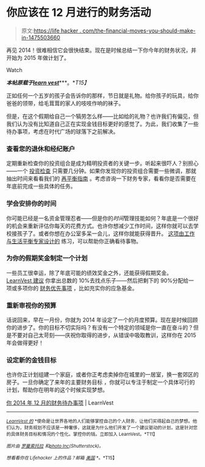 # 你应该在 12 月进行的财务活动

> 原文:[https://life hacker . com/the-financial-moves-you-should-make-in-1475503660](https://lifehacker.com/the-financial-moves-you-should-make-in-december-1475503660)

再见 2014！很难相信它会很快结束。现在是时候总结一下你今年的财务状况，并开始为 2015 年做计划了。

Watch

***本帖原载于***[***learn vest***](http://www.learnvest.com/knowledge-center/your-december-2014-financial-to-dos/)***。**T15】*

正如任何一个五岁的孩子会告诉你的那样，节日就是礼物。给你孩子的玩具，给你爸爸的领带，给毛茸茸的家人的吱吱作响的袜子。

但是，在这个假期给自己一个犒劳怎么样——比如给的礼物？也许我们有偏见，但我们认为没有比知道自己正在实现金钱目标更好的感觉了。为此，我们收集了一些待办事项，考虑在时代广场的球落下之前解决。

### 查看您的退休和经纪账户

定期重新检查你的投资组合是成为精明投资者的关键一步。听起来很吓人？别担心——一个 [投资检查](http://www.learnvest.com/2013/04/your-annual-investing-checkup-in-5-painless-steps/) 只需要几分钟。如果你发现你的投资组合需要一些微调，那就抽出时间来看看我们的 [再平衡指南](http://www.learnvest.com/knowledge-center/how-do-you-rebalance-an-investment-portfolio/) 。考虑咨询一下财务专家，看看你是否需要在年底前完成一些具体的任务。

### 学会安排你的时间

你可能已经是一名资金管理忍者——但是你的*时间*管理技能如何？年底是一个很好的机会来重新评估你每天的花费方式。也许你想减少工作时间，这样你就可以去学校接孩子了。或者你想在办公室多呆一会儿，这样你就能获得晋升。 [这项由工作与生活平衡专家设计的](http://www.learnvest.com/2014/11/worklife-balance-tips/) 练习，可以帮助你正确看待事物。

### 为你的假期奖金制定一个计划

一些员工很幸运，除了年底可能的绩效奖金之外，还能获得假期奖金。 [LearnVest 建议](http://www.learnvest.com/knowledge-center/the-jackpot-problem-a-wise-guide-to-windfalls/) 你拿出总数的 10%去找点乐子——然后把剩下的 90%分配给一项或多项你的 [财务优先事项](http://www.learnvest.com/knowledge-center/are-you-financially-healthy-the-3-numbers-you-should-know/) ，比如充实你的应急基金。

### 重新审视你的预算

话说回来，早在一月份，你就为 2014 年设定了一个的月度预算。现在是时候回顾你的进步了。你的目标不切实际吗？有没有一个特定的领域是你一直在奋斗的？但是不要对自己太苛刻——庆祝你取得的进步，从错误中吸取教训，这样你在 2015 年会做得更好！

### 设定新的金钱目标

也许你正计划组建一个家庭，或者你正考虑卖掉你在城里的一居室，换一套郊区的房子。一旦你确定了来年的主要财务目标 ，你就可以专注于制定一个具体可行的计划，帮助你在明年的这个时候实现梦想。

[你 2014 年 12 月的财务待办事项](http://www.learnvest.com/knowledge-center/your-december-2014-financial-to-dos/) | LearnVest

* * *

[<small>*LearnVest 的*</small>](http://www.learnvest.com/) <small>*使命是让世界各地的人们能够掌控自己的个人财务，让他们买得起自己的梦想。他们认为，财务规划不应该是一种奢侈，这就是为什么他们开发了一个建议驱动的计划，这是针对您的具体财务目标和情况的个性化。掌控你的钱。立即加入 LearnVest。*T11】</small>

<small>*图片由*</small> [<small>*罗曼索托拉*</small>](http://www.shutterstock.com/pic.mhtml?id=53493226) <small>*和*</small>[<small>*photo Inc*</small>](http://www.shutterstock.com/pic.mhtml?id=63802516)<small>*(Shutterstock)。*</small>

<small>*想看看你在 Lifehacker 上的作品？邮箱*</small> [<small>*美国*</small>](mailto:andy@lifehacker.com) <small>*。*T15】</small>
